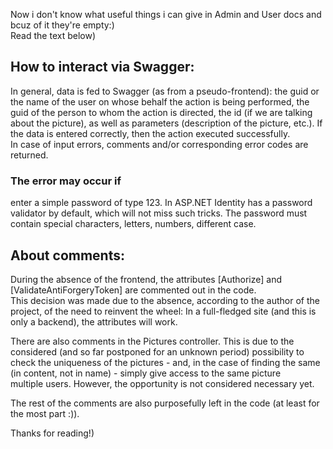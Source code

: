 Now i don't know what useful things i can give in Admin and User docs and bcuz of it they're empty:)  
Read the text below)  

## How to interact via Swagger:

In general, data is fed to Swagger (as from a pseudo-frontend): the guid or the name of the user on whose behalf the action is being performed, the guid of the person to whom the action is directed,
the id (if we are talking about the picture), as well as parameters (description of the picture, etc.). If the data is entered correctly, then the action executed successfully.  
In case of input errors, comments and/or corresponding error codes are returned.  
### The error may occur if  
enter a simple password of type 123. In ASP.NET Identity has a password validator by default, which will not miss such tricks. The password must contain special characters, letters, numbers,
different case.

## About comments:

During the absence of the frontend, the attributes [Authorize] and [ValidateAntiForgeryToken] are commented out in the code.  
This decision was made due to the absence, according to the author of the project, of the need to reinvent the wheel:
In a full-fledged site (and this is only a backend), the attributes will work.  

There are also comments in the Pictures controller. This is due to the considered (and so far postponed for an unknown period) possibility
to check the uniqueness of the pictures - and, in the case of finding the same (in content, not in name) - simply give access to the same picture  
multiple users. However, the opportunity is not considered necessary yet.  

The rest of the comments are also purposefully left in the code (at least for the most part :)).

Thanks for reading!)